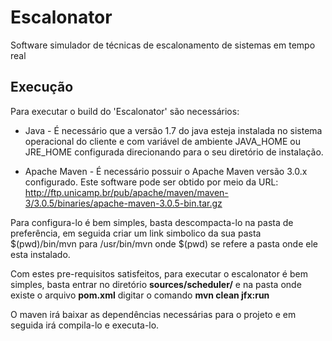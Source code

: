 # Escalonator
Software simulador de técnicas de escalonamento de sistemas em tempo real

## Execução
Para executar o build do 'Escalonator' são necessários:

* Java - É necessário que a versão 1.7 do java esteja instalada no sistema operacional do cliente e com variável de ambiente JAVA_HOME ou JRE_HOME configurada direcionando para o seu diretório de instalação.

* Apache Maven - É necessário possuir o Apache Maven versão 3.0.x configurado. Este software pode ser obtido por meio da URL: http://ftp.unicamp.br/pub/apache/maven/maven-3/3.0.5/binaries/apache-maven-3.0.5-bin.tar.gz

Para configura-lo é bem simples, basta descompacta-lo na pasta de preferência, em seguida criar um link simbolico da sua pasta $(pwd)/bin/mvn para /usr/bin/mvn onde $(pwd) se refere a pasta onde ele esta instalado.

Com estes pre-requisitos satisfeitos, para executar o escalonator é bem simples, basta entrar no diretório **sources/scheduler/** e na pasta onde existe o arquivo **pom.xml** digitar o comando **mvn clean jfx:run**

O maven irá baixar as dependências necessárias para o projeto e em seguida irá compila-lo e executa-lo.
	

